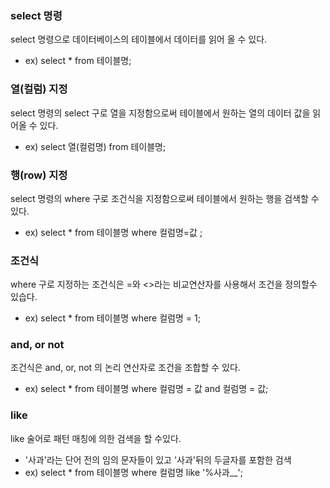 
### select 명령
select 명령으로 데이터베이스의 테이블에서 데이터를 읽어 올 수 있다.  
- ex) select * from 테이블명;


### 열(컬럼) 지정
select 명령의 select 구로 열을 지정함으로써 테이블에서 원하는 열의 데이터 값을 읽어올 수 있다.  
- ex) select 열(컬럼명) from 테이블명;

### 행(row) 지정
select 명령의 where 구로 조건식을 지정함으로써 테이블에서 원하는 행을 검색할 수 있다.
- ex) select * from 테이블명 where 컬럼명=값 ;

### 조건식
where 구로 지정하는 조건식은 =와 <>라는 비교연산자를 사용해서 조건을 정의할수 있습다.
- ex) select * from 테이블명 where 컬럼명 = 1;

### and, or not
조건식은 and, or, not 의 논리 연산자로 조건을 조합할 수 있다.
- ex) select * from 테이블명 where 컬럼명 = 값 and 컬럼명 = 값;

### like
like 술어로 패턴 매칭에 의한 검색을 할 수있다.
- '사과'라는 단어 전의 임의 문자들이 있고 '사과'뒤의 두글자를 포함한 검색 
- ex) select * from 테이블명 where 컬럼명 like '%사과__';



